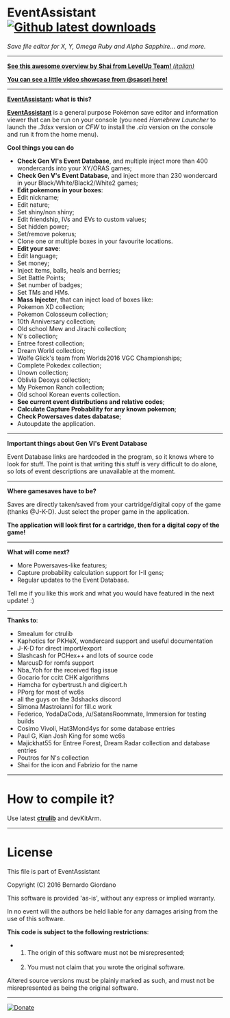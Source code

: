 # EventAssistant [![Github latest downloads](https://img.shields.io/github/downloads/BernardoGiordano/EventAssistant/latest/total.svg?maxAge=86400)](https://github.com/BernardoGiordano/EventAssistant/releases/latest)

*Save file editor for X, Y, Omega Ruby and Alpha Sapphire... and more.*

---

[**See this awesome overview by Shai from LevelUp Team!** *(italian)*](https://youtu.be/XGq7HydXEX8?t=9m27s)

[**You can see a little video showcase from @sasori here!**](https://www.youtube.com/watch?v=VNFr81mxjBs)

---

**[EventAssistant](https://github.com/BernardoGiordano/EventAssistant/releases): what is this?**

[**EventAssistant**](https://github.com/BernardoGiordano/EventAssistant/releases) is a general purpose Pokémon save editor and information viewer that can be run on your console (you need *Homebrew Launcher* to launch the *.3dsx* version or *CFW* to install the *.cia* version on the console and run it from the home menu).

**Cool things you can do**

* **Check Gen VI's Event Database**, and multiple inject more than 400 wondercards into your XY/ORAS games;
* **Check Gen V's Event Database**, and inject more than 230 wondercard in your Black/White/Black2/White2 games;
* **Edit pokemons in your boxes**:
 * Edit nickname;
 * Edit nature;
 * Set shiny/non shiny;
 * Edit friendship, IVs and EVs to custom values;
 * Set hidden power;
 * Set/remove pokerus;
 * Clone one or multiple boxes in your favourite locations.
* **Edit your save**:
 * Edit language;
 * Set money;
 * Inject items, balls, heals and berries;
 * Set Battle Points;
 * Set number of badges;
 * Set TMs and HMs.
* **Mass Injecter**, that can inject load of boxes like:
 * Pokemon XD collection;
 * Pokemon Colosseum collection;
 * 10th Anniversary collection;
 * Old school Mew and Jirachi collection;
 * N's collection;
 * Entree forest collection;
 * Dream World collection;
 * Wolfe Glick's team from Worlds2016 VGC Championships;
 * Complete Pokedex collection;
 * Unown collection;
 * Oblivia Deoxys collection;
 * My Pokemon Ranch collection;
 * Old school Korean events collection.
* **See current event distributions and relative codes**;
* **Calculate Capture Probability for any known pokemon**;
* **Check Powersaves dates dabatase**;
* Autoupdate the application.

---

**Important things about Gen VI's Event Database**

Event Database links are hardcoded in the program, so it knows where to look for stuff. The point is that writing this stuff is very difficult to do alone, so lots of event descriptions are unavailable at the moment.

---

**Where gamesaves have to be?**

Saves are directly taken/saved from your cartridge/digital copy of the game (thanks @J-K-D). Just select the proper game in the application.

**The application will look first for a cartridge, then for a digital copy of the game!**

---

**What will come next?**

* More Powersaves-like features;
* Capture probability calculation support for I-II gens;
* Regular updates to the Event Database.

Tell me if you like this work and what you would have featured in the next update! :)

---
 
**Thanks to**:

* Smealum for ctrulib
* Kaphotics for PKHeX, wondercard support and useful documentation
* J-K-D for direct import/export
* Slashcash for PCHex++ and lots of source code
* MarcusD for romfs support
* Nba_Yoh for the received flag issue
* Gocario for ccitt CHK algorithms
* Hamcha for cybertrust.h and digicert.h
* PPorg for most of wc6s
* all the guys on the 3dshacks discord
* Simona Mastroianni for fill.c work
* Federico, YodaDaCoda, /u/SatansRoommate, Immersion for testing builds
* Cosimo Vivoli, Hat3Mond4ys for some database entries
* Paul G, Kian Josh King for some wc6s
* Majickhat55 for Entree Forest, Dream Radar collection and database entries
* Poutros for N's collection
* Shai for the icon and Fabrizio for the name

---

# How to compile it?

Use latest [**ctrulib**](https://github.com/smealum/ctrulib) and devKitArm. 

---

# License

This file is part of EventAssistant

Copyright (C) 2016 Bernardo Giordano

This software is provided 'as-is', without any express or implied warranty.
 
In no event will the authors be held liable for any damages arising from the use of this software.

**This code is subject to the following restrictions**:

* 1) The origin of this software must not be misrepresented; 
* 2) You must not claim that you wrote the original software. 


Altered source versions must be plainly marked as such, and must not be misrepresented as being the original software.

---

[![Donate](https://img.shields.io/badge/Donate-PayPal-green.svg)](https://www.paypal.me/BernardoGiordano)

